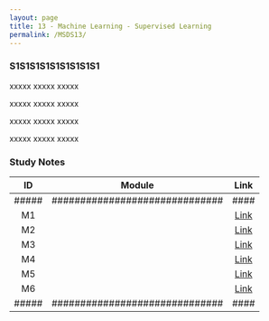 ```yaml
---
layout: page
title: 13 - Machine Learning - Supervised Learning
permalink: /MSDS13/
---
```


<h3>S1S1S1S1S1S1S1S1S1</h3>

xxxxx xxxxx xxxxx

xxxxx xxxxx xxxxx

xxxxx xxxxx xxxxx

xxxxx xxxxx xxxxx

<h3>Study Notes</h3>

| ID  | Module                       |Link|
|:---:|:----------------------------:|:--:|
|#####|##############################|####|
| M1  |   |[Link](/03-MSDS-Courses/MSDS13/M1/)|
| M2  |   |[Link](/03-MSDS-Courses/MSDS13/M2/)|
| M3  |   |[Link](/03-MSDS-Courses/MSDS13/M3/)|
| M4  |   |[Link](/03-MSDS-Courses/MSDS13/M4/)|
| M5  |   |[Link](/03-MSDS-Courses/MSDS13/M5/)|
| M6  |   |[Link](/03-MSDS-Courses/MSDS13/M6/)|
|#####|##############################|####|

